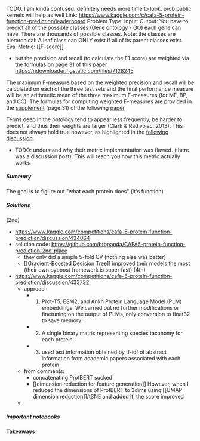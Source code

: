 TODO. I am kinda confused. definitely needs more time to look. prob public kernels will help as well
Link: https://www.kaggle.com/c/cafa-5-protein-function-prediction/leaderboard
Problem Type: 
Input: 
Output: You have to predict all of the possible classes (Gene ontology - GO) each gene can have. There are thousands of possible classes. Note: the classes are hierarchical: A leaf class can ONLY exist if all of its parent classes exist.
Eval Metric: [[F-score]]
- but the precision and recall (to calculate the F1 score) are weighted via the formulas on page 31 of this paper https://ndownloader.figstatic.com/files/7128245

The maximum F-measure based on the weighted precision and recall will be calculated on each of the three test sets and the final performance measure will be an arithmetic mean of the three maximum F-measures (for MF, BP, and CC). The formulas for computing weighted F-measures are provided in the [supplement](https://ndownloader.figstatic.com/files/7128245) (page 31) of the following [paper](https://genomebiology.biomedcentral.com/articles/10.1186/s13059-016-1037-6)

Terms deep in the ontology tend to appear less frequently, be harder to predict, and thus their weights are larger (Clark & Radivojac, 2013). This does not always hold true however, as highlighted in the [following discussion](https://www.kaggle.com/competitions/cafa-5-protein-function-prediction/discussion/405237).

- TODO: understand why their metric implementation was flawed. (there was a discussion post). This will teach you how this metric actually works
##### Summary
The goal is to figure out "what each protein does" (it's function)
##### Solutions

(2nd)
- https://www.kaggle.com/competitions/cafa-5-protein-function-prediction/discussion/434064
- solution code: https://github.com/btbpanda/CAFA5-protein-function-prediction-2nd-place
	- they only did a simple 5-fold CV (nothing else was better)
	- [[Gradient-Boosted Decision Tree]] improved their models the most (their own pyboost framework is super fast)
(4th)
- https://www.kaggle.com/competitions/cafa-5-protein-function-prediction/discussion/433732
	- approach
		- 1) Prot-T5, ESM2, and Ankh Protein Language Model (PLM) embeddings. We carried out no further modifications or finetuning on the output of PLMs, only conversion to float32 to save memory.
		- 2) A single binary matrix representing species taxonomy for each protein.
		- 3) used text information obtained by tf-idf of abstract information from academic papers associated with each protein
	- from comments:
		- concatenating ProtBERT sucked
		- [[dimension reduction for feature generation]] However, when I reduced the dimensions of ProtBERT to 3dims using [[UMAP dimension reduction]]/tSNE and added it, the score improved
	- 


##### Important notebooks
#### Takeaways


